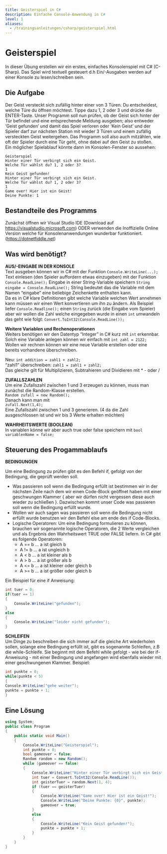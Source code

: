 ```yaml
---
title: Geisterspiel in C# 
description: Einfache Console-Anwendung in C# 
level: 1
aliases:
  - /trainingsanleitungen/csharp/geisterspiel.html
---
```


# Geisterspiel

In dieser Übung erstellen wir ein erstes, einfaches Konsolenspiel mit C# (C-Sharp). Das Spiel wird
textuell gesteuert d.h Ein/-Ausgaben werden auf einer Konsole zu lesen/schreiben sein.

## Die Aufgabe
Der Geist versteckt sich zufällig hinter einer von 3 Türen. Du entscheidest, welche Türe du öffnen
möchtest. Tippe dazu 1, 2 oder 3 und drücke die ENTER-Taste.
Unser Programm soll nun prüfen, ob der Geist sich hinter der Tür befindet und eine
entsprechende Meldung ausgeben; also entweder ‘Geist gefunden’ und damit das Spiel verloren
oder ‘Kein Geist’ und der Spieler darf zur nächsten Station mit wieder 3 Türen und einem zufällig
versteckten Geist weitergehen. Das Programm soll also auch mitzählen, wie oft der Spieler durch
eine Tür geht, ohne dabei auf den Geist zu stoßen.  
Ein möglicher Spielablauf könnte dann im Konsolen-Fenster so aussehen:

```shell
Geisterspiel
Hinter einer Tür verbirgt sich ein Geist.
Welche Tür wählst du? 1, 2 oder 3?
1
Kein Geist gefunden!
Hinter einer Tür verbirgt sich ein Geist.
Welche Tür wählst du? 1, 2 oder 3?
1
Game over! Hier ist ein Geist!
Deine Punkte: 1
```

## Bestandteile des Programms
Zunächst öffnen wir Visual Studio IDE (Download auf https://visualstudio.microsoft.com) ODER
verwenden die Inoffizielle Online Version welche für Konsolenanwendungen wunderbar
funktioniert. (https://dotnetfiddle.net)

## Was wird benötigt?
**AUS/-EINGABE IN DER KONSOLE**  
Text ausgeben können wir in C# mit der Funktion `Console.WriteLine(...);`
Text einlesen (den Spieler auffordern etwas einzugeben) mit der Funktion `Console.ReadLine();`
Eingabe in einer String-Variable speichern `String eingabe = Console.ReadLine();`
String bedeutet das die Variable mit dem Namen “eingabe” eine beliebige Zeichenkette enthalten kann.  
Da es in C# klare Definitionen gibt welche Variable welchen Wert annehmen kann müssen wir einen Wert konvertieren um ihn zu ändern. Als Beispiel liefer `Console.Readline();` einen `String` zurück (die Eingabe vom Spieler) aber wir wollen die Zahl welche eingegeben wurde in einen `int` umwandeln das geht wie folgt:
`Convert.ToInt32(Console.ReadLine());`

**Weitere Variablen und Rechenoperationen**  
Weiters benötigen wir den Datentyp “Integer” in C# kurz mit `int` erkennbar. Solch eine Variable anlegen können wir einfach mit `int zahl = 2122;`  
Wollen wir rechnen können wir eine neue Variable erstellen oder eine bereits vorhandene überschreiben.

Neu: `int addition = zahl1 + zahl2;`  
“zahl1” überschreiben: `zahl1 = zahl1 + zahl2;`  
Das gleiche gilt für Multiplizieren, Subtrahieren und Dividieren mit * - oder /

**ZUFALLSZAHLEN**  
Um eine Zufallszahl zwischen 1 und 3 erzeugen zu können, muss man zunächst die Random-Klasse erstellen.  
`Random zufall = new Random();`  
Danach kann man mit  
`zufall.Next(1,4);`  
Eine Zufallszahl zwischen 1 und 3 generieren. (4 da die Zahl ausgeschlossen ist und wir bis 3 Werte erhalten möchten)

**WAHRHEITSWERTE (BOOLEAN)**  
In variablen könne wir aber auch true oder false speichern mit `bool variablenName = false;`
## Steuerung des Progammablaufs

**BEDINGUNGEN**

Um eine Bedingung zu prüfen gibt es den Befehl if, gefolgt von der Bedingung, die geprüft werden soll.
- Was passieren soll wenn die Bedingung erfüllt ist bestimmen wir in der nächsten Zeile nach
dem wir einen Code-Block geöffnet haben mit einer geschwungen Klammer { aber wir dürfen
nicht vergessen diese auch wieder zu schließen }. Dazwischen kommt unser Code was
passieren soll wenn die Bedingung erfüllt wurde.
- Wollen wir auch sagen was passieren soll wenn die Bedingung nicht erfüllt wurde benutzen wir
den Befehl else am ende des if Code-Blocks.
- Logische Operatoren: Um eine Bedingung formulieren zu können, brauchen wir sogenannte logische Operatoren, die 2 Werte vergleichen und als Ergebnis den Wahrheitswert TRUE oder FALSE liefern. In C# gibt es folgende Operatoren:
    - A == b ... a ist gleich b
    - A != b ... a ist ungleich b
    - A < b ... a ist kleiner als b
    - A > b ... a ist größer als b
    - A <= b ... a ist kleiner oder gleich b
    - A >= b ... a ist größer oder gleich b

Ein Beispiel für eine if Anweisung:
```csharp
int tuer = 0;
if(tuer == 1)
{
    Console.WriteLine("gefunden");
}
else
{
    Console.WriteLine("leider nicht gefunden");
}
```

**SCHLEIFEN**  
Um Dinge zu beschreiben die sich immer auf die gleiche Art wiederholen sollen, solange eine
Bedingung erfüllt ist, gibt es sogenannte Schleifen, z.B die while-Schleife. Sie beginnt mit dem
Befehl while gefolgt - wie bei der if-Anweisung - mit einer Bedingung und angefangen wird ebenfalls wieder mit einer geschwungenen Klammer.
Beispiel:

```csharp
int punkte = 0;
while(punkte < 5)
{
Console.WriteLine("gehe weiter");
punkte = punkte + 1;
}
```

## Eine Lösung

```csharp
using System;
public class Program
{
    public static void Main()
    {
        Console.WriteLine("Geisterspiel");
        int punkte = 0;
        bool gameover = false;
        Random random = new Random();
        while (gameover == false)
        {
            Console.WriteLine("Hinter einer Tür verbirgt sich ein Geist.\nWelche Tür wählst du? 1, 2 oder 3?");
            int tuer = Convert.ToInt32(Console.ReadLine());
            int geisterTuer = random.Next(1, 4);
            if (tuer == geisterTuer)
            {
                Console.WriteLine("Game over! Hier ist ein Geist!");
                Console.WriteLine("Deine Punkte: {0}", punkte);
                gameover = true;
            }
            else
            {
                Console.WriteLine("Kein Geist gefunden!");
                punkte = punkte + 1;
            }
        }
    }
}
```
